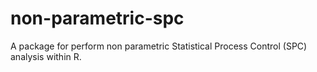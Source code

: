 # non-parametric-spc
A package for perform non parametric Statistical Process Control (SPC) analysis within R.
